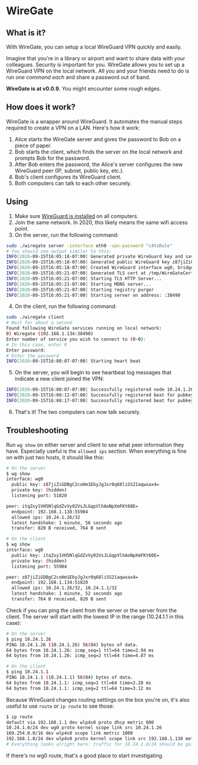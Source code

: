 # WireGate

## What is it?

With WireGate, you can setup a local WireGuard VPN quickly and easily.

Imagine that you're in a library or airport and want to share data with your colleagues. Security is important for you. WireGate allows you to set up a WireGuard VPN on the local network. All you and your friends need to do is run _one command each_ and share a password out of band.

**WireGate is at v0.0.9.** You might encounter some rough edges.

## How does it work?

WireGate is a wrapper around WireGuard. It automates the manual steps required to create a VPN on a LAN. Here's how it work:

1. Alice starts the WireGate server and gives the password to Bob on a piece of paper.
2. Bob starts the client, which finds the server on the local network and prompts Bob for the password.
3. After Bob enters the password, the Alice's server configures the new WireGuard peer (IP, subnet, public key, etc.).
4. Bob's client configures its WireGuard client.
5. Both computers can talk to each other securely.

## Using

1. Make sure [WireGuard is installed][0] on all computers.
2. Join the same network. In 2020, this likely means the same wifi access point.
3. On the server, run the following command:

```bash
sudo ./wiregate server -interface eth0 -vpn-password "c4tsRule"
# You should see output similar to this:
INFO[2020-09-15T16:05:18-07:00] Generated private WireGuard key and saved to /tmp/WireGatePrivateKey825961041 
INFO[2020-09-15T16:05:18-07:00] Generated public WireGuard key z87jiZiGDBgC2coHm1EbyJgJxr0q68liSS21aqwxax4= 
INFO[2020-09-15T16:05:18-07:00] Created WireGuard interface wg0, bridged to eth0, and started WireGuard server on 192.168.1.134:51820 
INFO[2020-09-15T16:05:21-07:00] Generated TLS cert at /tmp/WireGateCert.pem733823868 and key at /tmp/WireGatePemKey172175531/key.pem 
INFO[2020-09-15T16:05:21-07:00] Starting TLS HTTP Server...                  
INFO[2020-09-15T16:05:21-07:00] Starting MDNS server...                      
INFO[2020-09-15T16:05:21-07:00] Starting registry purger                     
INFO[2020-09-15T16:05:21-07:00] Starting server on address: :38490
```

4. On the client, run the following command:

```bash
sudo ./wiregate client
# Wait for about a second
Found following WireGate services running on local network:
0) Wiregate (192.168.1.134:38490)
Enter number of service you wish to connect to (0-0):
# In this case, enter 0
Enter password:
# Enter the password
INFO[2020-09-15T16:08:07-07:00] Starting heart beat
```

5. On the server, you will begin to see heartbeat log messages that indicate a new client joined the VPN:

```bash
INFO[2020-09-15T16:08:07-07:00] Successfully registered node 10.24.1.26/24 with pubkey itqZxy1VH5NlqGdZvVy02VsJLGqpVlhAoNpXmFKt60E= as requested by 192.168.1.138:56054 
INFO[2020-09-15T16:08:12-07:00] Successfully registered beat for pubkey itqZxy1VH5NlqGdZvVy02VsJLGqpVlhAoNpXmFKt60E= request by 192.168.1.138:56054 
INFO[2020-09-15T16:08:17-07:00] Successfully registered beat for pubkey itqZxy1VH5NlqGdZvVy02VsJLGqpVlhAoNpXmFKt60E= request by 192.168.1.138:56054
```

6. That's it! The two computers can now talk securely.

## Troubleshooting

Run `wg show` on either server and client to see what peer information they have. Especially useful is the `allowed ips` section. When everything is fine on with just two hosts, it should like this:

```bash
# On the server
$ wg show
interface: wg0
  public key: z87jiZiGDBgC2coHm1EbyJgJxr0q68liSS21aqwxax4=
  private key: (hidden)
  listening port: 51820

peer: itqZxy1VH5NlqGdZvVy02VsJLGqpVlhAoNpXmFKt60E=
  endpoint: 192.168.1.138:55904
  allowed ips: 10.24.1.26/32
  latest handshake: 1 minute, 56 seconds ago
  transfer: 820 B received, 764 B sent
```

```bash
# On the client
$ wg show
interface: wg0
  public key: itqZxy1VH5NlqGdZvVy02VsJLGqpVlhAoNpXmFKt60E=
  private key: (hidden)
  listening port: 55904

peer: z87jiZiGDBgC2coHm1EbyJgJxr0q68liSS21aqwxax4=
  endpoint: 192.168.1.134:51820
  allowed ips: 10.24.1.26/32, 10.24.1.1/32
  latest handshake: 1 minute, 52 seconds ago
  transfer: 764 B received, 820 B sent
```

Check if you can ping the client from the server or the server from the client. The server will start with the lowest IP in the range (10.24.1.1 in this case):

```bash
# On the server
$ ping 10.24.1.26
PING 10.24.1.26 (10.24.1.26) 56(84) bytes of data.
64 bytes from 10.24.1.26: icmp_seq=1 ttl=64 time=2.94 ms
64 bytes from 10.24.1.26: icmp_seq=2 ttl=64 time=4.87 ms
```

```bash
# On the client
$ ping 10.24.1.1
PING 10.24.1.1 (10.24.1.1) 56(84) bytes of data.
64 bytes from 10.24.1.1: icmp_seq=1 ttl=64 time=2.28 ms
64 bytes from 10.24.1.1: icmp_seq=2 ttl=64 time=3.12 ms
```


Because WireGuard changes routing settings on the box you're on, it's also useful to use `route` or `ip route` to see those:

```bash
$ ip route
default via 192.168.1.1 dev wlp4s0 proto dhcp metric 600 
10.24.1.0/24 dev wg0 proto kernel scope link src 10.24.1.26 
169.254.0.0/16 dev wlp4s0 scope link metric 1000 
192.168.1.0/24 dev wlp4s0 proto kernel scope link src 192.168.1.138 metric 600
# Everything looks alright here: traffic for 10.24.1.0/24 should be going out the wg0 interface
```

If there's no wg0 route, that's a good place to start investigating.


[0]: https://www.wireguard.com/
